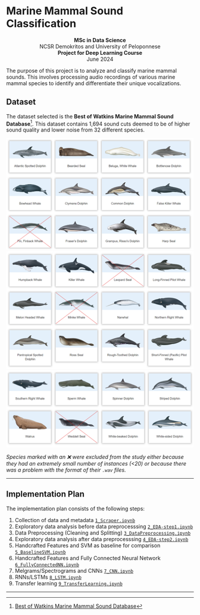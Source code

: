 # Marine Mammal Sound Classification

<p align="center">
    <b>MSc in Data Science</b> <br>
    NCSR Demokritos and University of Peloponnese <br>
    <b>Project for Deep Learning Course</b> <br>
    June 2024
</p>

The purpose of this project is to analyze and classify marine mammal sounds. This involves processing audio recordings of various marine mammal species to identify and differentiate their unique vocalizations.

## Dataset

The dataset selected is the **Best of Watkins Marine Mammal Sound Database**[^1]. This dataset contains 1,694 sound cuts deemed to be of higher sound quality and lower noise from 32 different species.

![](./images/species_1_del.png)
![](./images/species_2_del.png)
![](./images/species_3_del.png)

*Species marked with an :x: were excluded from the study either because they had an extremely small number of instances (<20) or because there was a problem with the format of their `.wav` files.*

---
## Implementation Plan

The implementation plan consists of the following steps:

1. Collection of data and metadata [`1_Scraper.ipynb`](https://github.com/AntigoniMoira/MarineMammalSoundClassification/blob/main/1_Scraper.ipynb)
2. Exploratory data analysis before data preprocesssing [`2_EDA-step1.ipynb`](https://github.com/AntigoniMoira/MarineMammalSoundClassification/blob/main/2_EDA-step1.ipynb)
3. Data Preprocessing (Cleaning and Splitting) [`3_DataPreprocessing.ipynb`](https://github.com/AntigoniMoira/MarineMammalSoundClassification/blob/main/3_DataPreprocessing.ipynb)
4. Exploratory data analysis after data preprocesssing [`4_EDA-step2.ipynb`](https://github.com/AntigoniMoira/MarineMammalSoundClassification/blob/main/4_EDA-step2.ipynb)
5. Handcrafted Features and SVM as baseline for comparison [`5_BaselineSVM.ipynb`](https://github.com/AntigoniMoira/MarineMammalSoundClassification/blob/main/5_BaselineSVM.ipynb)
6. Handcrafted Features and Fully Connected Neural Network [`6_FullyConnectedNN.ipynb`](https://github.com/AntigoniMoira/MarineMammalSoundClassification/blob/main/6_FullyConnectedNN.ipynb)
7. Melgrams/Spectrograms and CNNs [`7_CNN.ipynb`](https://github.com/AntigoniMoira/MarineMammalSoundClassification/blob/main/7_CNN.ipynb)
8. RNNs/LSTMs [`8_LSTM.ipynb`](https://github.com/AntigoniMoira/MarineMammalSoundClassification/blob/main/8_LSTM.ipynb)
9. Transfer learning [`9_TransferLearning.ipynb`](https://github.com/AntigoniMoira/MarineMammalSoundClassification/blob/main/9_TransferLearning.ipynb)

---

[^1]: [Best of Watkins Marine Mammal Sound Database](https://whoicf2.whoi.edu/science/B/whalesounds/index.cfm)